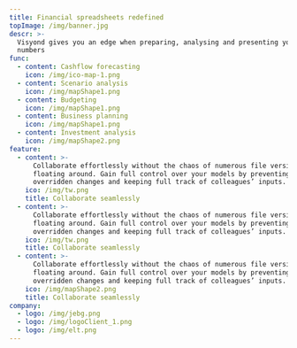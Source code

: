 ```yaml
---
title: Financial spreadsheets redefined
topImage: /img/banner.jpg
descr: >-
  Visyond gives you an edge when preparing, analysing and presenting your
  numbers
func:
  - content: Cashflow forecasting
    icon: /img/ico-map-1.png
  - content: Scenario analysis
    icon: /img/mapShape1.png
  - content: Budgeting
    icon: /img/mapShape1.png
  - content: Business planning
    icon: /img/mapShape1.png
  - content: Investment analysis
    icon: /img/mapShape2.png
feature:
  - content: >-
      Collaborate effortlessly without the chaos of numerous file versions
      floating around. Gain full control over your models by preventing
      overridden changes and keeping full track of colleagues’ inputs.
    ico: /img/tw.png
    title: Collaborate seamlessly
  - content: >-
      Collaborate effortlessly without the chaos of numerous file versions
      floating around. Gain full control over your models by preventing
      overridden changes and keeping full track of colleagues’ inputs.
    ico: /img/tw.png
    title: Collaborate seamlessly
  - content: >-
      Collaborate effortlessly without the chaos of numerous file versions
      floating around. Gain full control over your models by preventing
      overridden changes and keeping full track of colleagues’ inputs.
    ico: /img/mapShape2.png
    title: Collaborate seamlessly
company:
  - logo: /img/jebg.png
  - logo: /img/logoClient_1.png
  - logo: /img/elt.png
---
```


